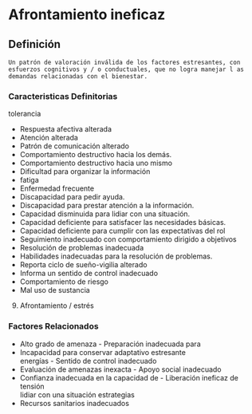 # Afrontamiento ineficaz
## Definición
	Un patrón de valoración inválida de los factores estresantes, con esfuerzos cognitivos y / o conductuales, que no logra manejar l as demandas relacionadas con el bienestar.

### Caracteristicas Definitorias
tolerancia
    
- Respuesta afectiva alterada   
- Atención alterada   
- Patrón de comunicación alterado   
- Comportamiento destructivo 
hacia los demás.   
- Comportamiento destructivo hacia 
uno mismo   
- Dificultad para organizar la 
información   
- fatiga   
- Enfermedad frecuente   
- Discapacidad para pedir ayuda.   
- Discapacidad para prestar 
atención a la información.   
- Capacidad disminuida para 
lidiar con una situación.    
- Capacidad deficiente para 
satisfacer las necesidades 
básicas.   
- Capacidad deficiente para 
cumplir con las 
expectativas del rol   
- Seguimiento inadecuado con 
comportamiento dirigido a 
objetivos   
- Resolución de problemas 
inadecuada   
- Habilidades inadecuadas para la 
resolución de problemas.   
- Reporta ciclo de sueño-vigilia 
alterado   
- Informa un sentido de control 
inadecuado   
- Comportamiento de riesgo   
- Mal uso de sustancia  
 
 
9. Afrontamiento / estrés

### Factores Relacionados
- Alto grado de amenaza  - Preparación inadecuada 
para 
- Incapacidad para conservar 
adaptativo   estresante  
 energías  - Sentido de control inadecuado  
- Evaluación de amenazas inexacta  - Apoyo social inadecuado  
- Confianza inadecuada en la 
capacidad de  - Liberación ineficaz de 
tensión  
 lidiar con una situación   estrategias  
- Recursos sanitarios inadecuados

